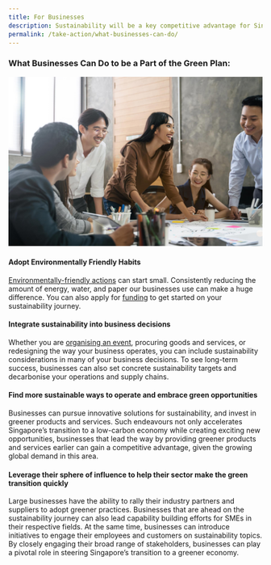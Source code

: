 ```yaml
---
title: For Businesses
description: Sustainability will be a key competitive advantage for Singapore, and present new growth opportunities for businesses as we develop our Green Economy. Learn more about what businesses can do. 
permalink: /take-action/what-businesses-can-do/
---
```


### What Businesses Can Do to be a Part of the Green Plan:

<img src="images/greenplan/gp_business.jpg" alt="The Green Plan For Businesses">

#### Adopt Environmentally Friendly Habits
[Environmentally-friendly actions](https://www.mse.gov.sg/take-action/organisations/) can start small. Consistently reducing the amount of energy, water, and paper our businesses use can make a huge difference. You can also apply for [funding](/funding) to get started on your sustainability journey. 

#### Integrate sustainability into business decisions
Whether you are [organising an event](https://www.mse.gov.sg/resources/environmentally-friendly-events-guidelines.pdf), procuring goods and services, or redesigning the way your business operates, you can include sustainability considerations in many of your business decisions. To see long-term success, businesses can also set concrete sustainability targets and decarbonise your operations and supply chains.

#### Find more sustainable ways to operate and embrace green opportunities
Businesses can pursue innovative solutions for sustainability, and invest in greener products and services. Such endeavours not only accelerates Singapore’s transition to a low-carbon economy while creating exciting new opportunities, businesses that lead the way by providing greener products and services earlier can gain a competitive advantage, given the growing global demand in this area. 

#### Leverage their sphere of influence to help their sector make the green transition quickly
Large businesses have the ability to rally their industry partners and suppliers to adopt greener practices. Businesses that are ahead on the sustainability journey can also lead capability building efforts for SMEs in their respective fields. At the same time, businesses can introduce initiatives to engage their employees and customers on sustainability topics. By closely engaging their broad range of stakeholders, businesses can play a pivotal role in steering Singapore’s transition to a greener economy.
